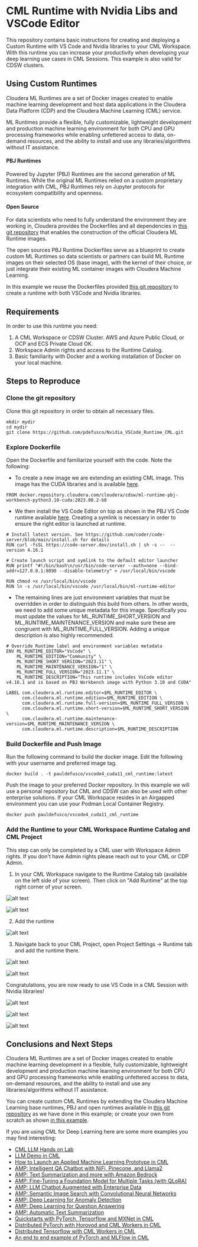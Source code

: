 # CML Runtime with Nvidia Libs and VSCode Editor

This repository contains basic instructions for creating and deploying a Custom Runtime with VS Code and Nvidia libraries to your CML Workspace. With this runtime you can increase your productivity when developing your deep learning use cases in CML Sessions. This example is also valid for CDSW clusters.


## Using Custom Runtimes

Cloudera ML Runtimes are a set of Docker images created to enable machine learning development and host data applications in the Cloudera Data Platform (CDP) and the Cloudera Machine Learning (CML) service.

ML Runtimes provide a flexible, fully customizable, lightweight development and production machine learning environment for both CPU and GPU processing frameworks while enabling unfettered access to data, on-demand resources, and the ability to install and use any libraries/algorithms without IT assistance.

#### PBJ Runtimes

Powered by Jupyter (PBJ) Runtimes are the second generation of ML Runtimes. While the original ML Runtimes relied on a custom proprietary integration with CML, PBJ Runtimes rely on Jupyter protocols for ecosystem compatibility and openness.

#### Open Source

For data scientists who need to fully understand the environment they are working in, Cloudera provides the Dockerfiles and all dependencies in [this git repository](https://github.com/cloudera/ml-runtimes) that enables the construction of the official Cloudera ML Runtime images.

The open sources PBJ Runtime Dockerfiles serve as a blueprint to create custom ML Runtimes so data scientists or partners can build ML Runtime images on their selected OS (base image), with the kernel of their choice, or just integrate their existing ML container images with Cloudera Machine Learning.

In this example we reuse the Dockerfiles provided [this git repository](https://github.com/cloudera/ml-runtimes) to create a runtime with both VSCode and Nvidia libraries.


## Requirements

In order to use this runtime you need:

  1. A CML Workspace or CDSW Cluster. AWS and Azure Public Cloud, or OCP and ECS Private Cloud OK.
  2. Workspace Admin rights and access to the Runtime Catalog.
  3. Basic familiarity with Docker and a working installation of Docker on your local machine.

## Steps to Reproduce

### Clone the git repository

Clone this git repository in order to obtain all necessary files.

```
mkdir mydir
cd mydir
git clone https://github.com/pdefusco/Nvidia_VSCode_Runtime_CML.git
```

### Explore Dockerfile

Open the Dockerfile and familiarize yourself with the code. Note the following:

* To create a new image we are extending an existing CML image. This image has the CUDA libraries and is available [here](https://github.com/cloudera/ml-runtimes/blob/public-runtimes/pbj-workbench-python3.10-cuda.Dockerfile).

```
FROM docker.repository.cloudera.com/cloudera/cdsw/ml-runtime-pbj-workbench-python3.10-cuda:2023.08.2-b8
```

* We then install the VS Code Editor on top as shown in the PBJ VS Code runtime available [here](https://github.com/cloudera/community-ml-runtimes/blob/main/vscode/Dockerfile-runtime-pbj-python310). Creating a symlink is necessary in order to ensure the right editor is launched at runtime.

```
# Install latest version. See https://github.com/coder/code-server/blob/main/install.sh for details
RUN curl -fsSL https://code-server.dev/install.sh | sh -s --  --version 4.16.1

# Create launch script and symlink to the default editor launcher
RUN printf "#!/bin/bash\n/usr/bin/code-server --auth=none --bind-addr=127.0.0.1:8090 --disable-telemetry" > /usr/local/bin/vscode

RUN chmod +x /usr/local/bin/vscode
RUN ln -s /usr/local/bin/vscode /usr/local/bin/ml-runtime-editor
```

* The remaining lines are just environment variables that must be overridden in order to distinguish this build from others. In other words, we need to add some unique metadata for this image. Specifically you must update the values for ML_RUNTIME_SHORT_VERSION and ML_RUNTIME_MAINTENANCE_VERSION and make sure these are congruent with ML_RUNTIME_FULL_VERSION. Adding a unique description is also highly recommended.

```
# Override Runtime label and environment variables metadata
ENV ML_RUNTIME_EDITOR="VsCode" \
    ML_RUNTIME_EDITION="Community" \
    ML_RUNTIME_SHORT_VERSION="2023.11" \
    ML_RUNTIME_MAINTENANCE_VERSION="1" \
    ML_RUNTIME_FULL_VERSION="2023.11.1" \
    ML_RUNTIME_DESCRIPTION="This runtime includes VsCode editor v4.16.1 and is based on PBJ Workbench image with Python 3.10 and CUDA"

LABEL com.cloudera.ml.runtime.editor=$ML_RUNTIME_EDITOR \
      com.cloudera.ml.runtime.edition=$ML_RUNTIME_EDITION \
      com.cloudera.ml.runtime.full-version=$ML_RUNTIME_FULL_VERSION \
      com.cloudera.ml.runtime.short-version=$ML_RUNTIME_SHORT_VERSION \
      com.cloudera.ml.runtime.maintenance-version=$ML_RUNTIME_MAINTENANCE_VERSION \
      com.cloudera.ml.runtime.description=$ML_RUNTIME_DESCRIPTION
```

### Build Dockerfile and Push Image

Run the following command to build the docker image. Edit the following with your username and preferred image tag.

```
docker build . -t pauldefusco/vscode4_cuda11_cml_runtime:latest
```

Push the image to your preferred Docker repository. In this example we will use a personal repository but CML and CDSW can also be used with other enterprise solutions. If your CML Workspace resides in an Airgapped environment you can use your Podman Local Container Registry.

```
docker push pauldefusco/vscode4_cuda11_cml_runtime
```

### Add the Runtime to your CML Workspace Runtime Catalog and CML Project

This step can only be completed by a CML user with Workspace Admin rights. If you don't have Admin rights please reach out to your CML or CDP Admin.

  1. In your CML Workspace navigate to the Runtime Catalog tab (available on the left side of your screen). Then click on "Add Runtime" at the top right corner of your screen.

![alt text](img/step1.png)

![alt text](img/step2.png)

  2. Add the runtime

![alt text](img/step3.png)

  3. Navigate back to your CML Project, open Project Settings -> Runtime tab and add the runtime there.

![alt text](img/step4.png)

![alt text](img/step5.png)

Congratulations, you are now ready to use VS Code in a CML Session with Nvidia libraries!

![alt text](img/step6.png)

![alt text](img/step7.png)

![alt text](img/step8.png)


## Conclusions and Next Steps

Cloudera ML Runtimes are a set of Docker images created to enable machine learning development in a flexible, fully customizable, lightweight development and production machine learning environment for both CPU and GPU processing frameworks while enabling unfettered access to data, on-demand resources, and the ability to install and use any libraries/algorithms without IT assistance.

You can create custom CML Runtimes by extending the Cloudera Machine Learning base runtimes, PBJ and open runtimes available in [this git repository](https://github.com/cloudera/ml-runtimes) as we have done in this example; or create your own from scratch as shown [in this example](https://github.com/cloudera/ml-runtimes/blob/public-runtimes/pbj-workbench-python3.10-cuda.Dockerfile).

If you are using CML for Deep Learning here are some more examples you may find interesting:

* [CML LLM Hands on Lab](https://github.com/SuperEllipse/CML-LLM-HOL-Workshop)
* [LLM Demo in CML](https://github.com/SuperEllipse/LLM-demo-on-CML)
* [How to Launch an Applied Machine Learning Prototype in CML](https://docs.cloudera.com/machine-learning/cloud/applied-ml-prototypes/topics/ml-amps-overview.html)
* [AMP: Intelligent QA Chatbot with NiFi, Pinecone, and Llama2](https://github.com/cloudera/CML_AMP_Intelligent-QA-Chatbot-with-NiFi-Pinecone-and-Llama2)
* [AMP: Text Summarization and more with Amazon Bedrock](https://github.com/cloudera/CML_AMP_AI_Text_Summarization_with_Amazon_Bedrock)
* [AMP: Fine-Tuning a Foundation Model for Multiple Tasks (with QLoRA)](https://github.com/cloudera/CML_AMP_Finetune_Foundation_Model_Multiple_Tasks)
* [AMP: LLM Chatbot Augmented with Enterprise Data](https://github.com/cloudera/CML_AMP_LLM_Chatbot_Augmented_with_Enterprise_Data)
* [AMP: Semantic Image Search with Convolutional Neural Networks](https://github.com/cloudera/CML_AMP_Image_Analysis)
* [AMP: Deep Learning for Anomaly Detection](https://github.com/cloudera/CML_AMP_Anomaly_Detection)
* [AMP: Deep Learning for Question Answering](https://github.com/cloudera/CML_AMP_Question_Answering)
* [AMP: Automatic Text Summarization](https://github.com/cloudera/CML_AMP_Summarize)
* [Quickstarts with PyTorch, Tensorflow and MXNet in CML](https://github.com/pdefusco/cml_deeplearning)
* [Distributed PyTorch with Horovod and CML Workers in CML](https://github.com/pdefusco/Distributed_PyTorch_Horovod)
* [Distributed Tensorflow with CML Workers in CML](https://github.com/pdefusco/Distributed_Tensorflow_CML)
* [An end to end example of PyTorch and MLFlow in CML](https://github.com/pdefusco/CML_MLFlow_PyTorch)
